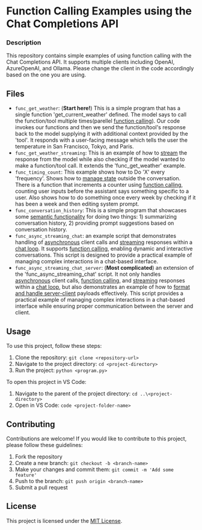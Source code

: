 # Function Calling Examples using the Chat Completions API

### Description

This repository contains simple examples of using function calling with the Chat Completions API. It supports multiple clients including OpenAI, AzureOpenAI, and Ollama. Please change the client in the code accordingly based on the one you are using.

## Files

- `func_get_weather`: (**Start here!**) This is a simple program that has a single function 'get_current_weather' defined. The model says to call the function/tool multiple times(parellel <u>function calling</u>). Our code invokes our functions and then we send the function/tool's response back to the model supplying it with additional context provided by the 'tool'. It responds with a user-facing message which tells the user the temperature in San Francisco, Tokyo, and Paris.
- `func_get_weather_streaming`: This is an example of how to <u>stream</u> the response from the model while also checking if the model wanted to make a function/tool call. It extends the 'func_get_weather' example.
- `func_timing_count`: This example shows how to Do 'X' every 'frequency'. Shows how to <u>manage state</u> outside the conversation. There is a function that increments a counter using <u>function calling</u>, counting user inputs before the assistant says something specific to a user. Also shows how to do something once every week by checking if it has been a week and then editing system prompt.
- `func_conversation_history`: This is a simple program that showcases some <u>semantic functionality</u> for doing two things: 1) summarizing conversation history, 2) providing prompt suggestions based on conversation history.
- `func_async_streaming_chat`: an example script that demonstrates handling of <u>asynchronous</u> client calls and <u>streaming</u> responses within a <u>chat loop</u>. It supports <u>function calling</u>, enabling dynamic and interactive conversations. This script is designed to provide a practical example of managing complex interactions in a chat-based interface.
- `func_async_streaming_chat_server`: (**Most complicated**) an extension of the 'func_async_streaming_chat' script. It not only handles <u>asynchronous</u> client calls, <u>function calling</u>, and <u>streaming</u> responses within a <u>chat loop</u>, but also demonstrates an example of how to <u>format and handle server-client</u> payloads effectively. This script provides a practical example of managing complex interactions in a chat-based interface while ensuring proper communication between the server and client.


## Usage

To use this project, follow these steps:

1. Clone the repository: `git clone <repository-url>`
2. Navigate to the project directory: `cd <project-directory>`
3. Run the project: `python <program.py>`

To open this project in VS Code: 
1. Navigate to the parent of the project directory: `cd ..\<project-directory>`
2. Open in VS Code: `code <project-folder-name>`

## Contributing

Contributions are welcome! If you would like to contribute to this project, please follow these guidelines:

1. Fork the repository
2. Create a new branch: `git checkout -b <branch-name>`
3. Make your changes and commit them: `git commit -m 'Add some feature'`
4. Push to the branch: `git push origin <branch-name>`
5. Submit a pull request

## License

This project is licensed under the [MIT License](LICENSE).
